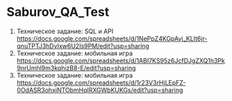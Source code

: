 # Saburov_QA_Test
1) Техническое задание: SQL и API
https://docs.google.com/spreadsheets/d/1NePpZ4KGpAvj_KLIt6jr-qnuTPTJ3hDvIxw6U2Is9PM/edit?usp=sharing
2) Техническое задание: мобильная игра
https://docs.google.com/spreadsheets/d/1ABI7KS95z6JcfDJgZXQ1h3Pk9nrUmhl9m3kqhizB8-E/edit?usp=sharing
3) Техническое задание: мобильная игра
https://docs.google.com/spreadsheets/d/1r23V3rHjLEpFZ-0OdASR3ohxjNTObmHqlRXGWbKUKGs/edit?usp=sharing
